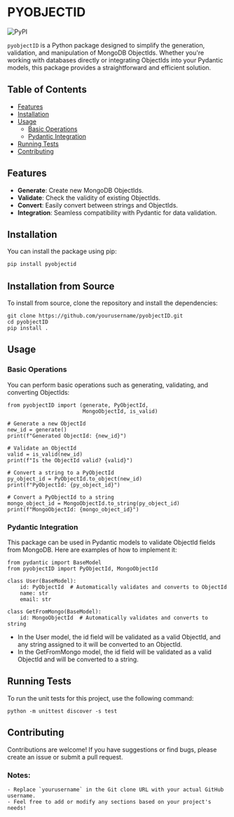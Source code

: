 # PYOBJECTID

![PyPI](https://img.shields.io/pypi/v/pyobjectID)

`pyobjectID` is a Python package designed to simplify the generation, validation, and manipulation of MongoDB ObjectIds. Whether you're working with databases directly or integrating ObjectIds into your Pydantic models, this package provides a straightforward and efficient solution.

## Table of Contents
- [Features](#features)
- [Installation](#installation)
- [Usage](#usage)
  - [Basic Operations](#basic-operations)
  - [Pydantic Integration](#pydantic-integration)
- [Running Tests](#running-tests)
- [Contributing](#contributing)

## Features

- **Generate**: Create new MongoDB ObjectIds.
- **Validate**: Check the validity of existing ObjectIds.
- **Convert**: Easily convert between strings and ObjectIds.
- **Integration**: Seamless compatibility with Pydantic for data validation.

## Installation

You can install the package using pip:

```bash
pip install pyobjectid
```

## Installation from Source

To install from source, clone the repository and install the dependencies:
```
git clone https://github.com/yourusername/pyobjectID.git
cd pyobjectID
pip install .
```

## Usage
### Basic Operations

You can perform basic operations such as generating, validating, and converting ObjectIds:

```
from pyobjectID import (generate, PyObjectId, 
                        MongoObjectId, is_valid)

# Generate a new ObjectId
new_id = generate()
print(f"Generated ObjectId: {new_id}")

# Validate an ObjectId
valid = is_valid(new_id)
print(f"Is the ObjectId valid? {valid}")

# Convert a string to a PyObjectId
py_object_id = PyObjectId.to_object(new_id)
print(f"PyObjectId: {py_object_id}")

# Convert a PyObjectId to a string
mongo_object_id = MongoObjectId.to_string(py_object_id)
print(f"MongoObjectId: {mongo_object_id}")
```

### Pydantic Integration

This package can be used in Pydantic models to validate ObjectId fields from MongoDB. Here are examples of how to implement it:
```
from pydantic import BaseModel
from pyobjectID import PyObjectId, MongoObjectId

class User(BaseModel):
    id: PyObjectId  # Automatically validates and converts to ObjectId
    name: str
    email: str

class GetFromMongo(BaseModel):
    id: MongoObjectId  # Automatically validates and converts to string
```

- In the User model, the id field will be validated as a valid ObjectId, and any string assigned to it will be converted to an ObjectId.
- In the GetFromMongo model, the id field will be validated as a valid ObjectId and will be converted to a string.

## Running Tests

To run the unit tests for this project, use the following command:

```
python -m unittest discover -s test
```

## Contributing
Contributions are welcome! If you have suggestions or find bugs, please create an issue or submit a pull request.

### Notes:
```
- Replace `yourusername` in the Git clone URL with your actual GitHub username.
- Feel free to add or modify any sections based on your project's needs!
```
